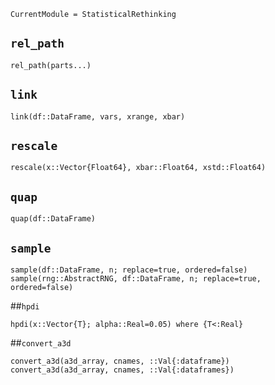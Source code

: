 ```@meta
CurrentModule = StatisticalRethinking
```

## `rel_path`
```@docs
rel_path(parts...)
```

## `link`
```@docs
link(df::DataFrame, vars, xrange, xbar) 
```


## `rescale`
```@docs
rescale(x::Vector{Float64}, xbar::Float64, xstd::Float64)
```

## `quap`
```@docs
quap(df::DataFrame)
```

## `sample`
```@docs
sample(df::DataFrame, n; replace=true, ordered=false)
sample(rng::AbstractRNG, df::DataFrame, n; replace=true, ordered=false)
```

##`hpdi`
```@docs
hpdi(x::Vector{T}; alpha::Real=0.05) where {T<:Real}
```

##`convert_a3d`
```@docs
convert_a3d(a3d_array, cnames, ::Val{:dataframe})
convert_a3d(a3d_array, cnames, ::Val{:dataframes})
```